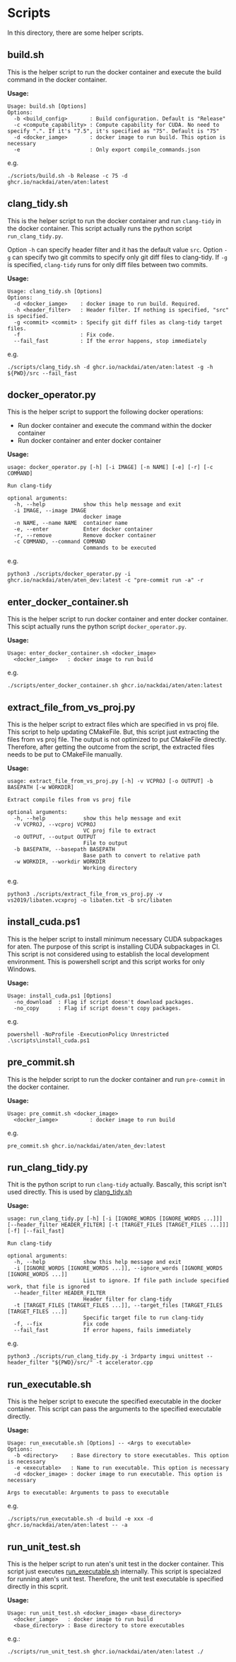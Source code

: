 <!-- markdownlint-disable MD033 -->
# Scripts

In this directory, there are some helper scripts.

## build.sh

This is the helper script to run the docker container and execute the build command in the docker
container.

**Usage:**

```plain
Usage: build.sh [Options]
Options:
  -b <build_config>       : Build configuration. Default is "Release"
  -c <compute_capability> : Compute capability for CUDA. No need to specify ".". If it's "7.5", it's specified as "75". Default is "75"
  -d <docker_iamge>       : docker image to run build. This option is necessary
  -e                      : Only export compile_commands.json
```

e.g.

```shell
./scriots/build.sh -b Release -c 75 -d ghcr.io/nackdai/aten/aten:latest
```

## <a name="clang_tidy_sh">clang_tidy.sh</a>

This is the helper script to run the docker container and run `clang-tidy` in the docker container.
This script actually runs the python script `run_clang_tidy.py`.

Option `-h` can specify header filter and it has the default value `src`. Option `-g` can specify
two git commits to specify only git diff files to clang-tidy. If `-g` is specified, `clang-tidy`
runs for only diff files between two commits.

**Usage:**

```plain
Usage: clang_tidy.sh [Options]
Options:
  -d <docker_iamge>    : docker image to run build. Required.
  -h <header_filter>   : Header filter. If nothing is specified, "src" is specified.
  -g <commit> <commit> : Specify git diff files as clang-tidy target files.
  -f                   : Fix code.
  --fail_fast          : If the error happens, stop immediately
```

e.g.

```shell
./scripts/clang_tidy.sh -d ghcr.io/nackdai/aten/aten:latest -g -h ${PWD}/src --fail_fast
```

## docker_operator.py

This is the helper script to support the following docker operations:

* Run docker container and execute the command within the docker container
* Run docker container and enter docker container

**Usage:**

```plain
usage: docker_operator.py [-h] [-i IMAGE] [-n NAME] [-e] [-r] [-c COMMAND]

Run clang-tidy

optional arguments:
  -h, --help            show this help message and exit
  -i IMAGE, --image IMAGE
                        docker image
  -n NAME, --name NAME  container name
  -e, --enter           Enter docker container
  -r, --remove          Remove docker container
  -c COMMAND, --command COMMAND
                        Commands to be executed
```

e.g.

```shell
python3 ./scripts/docker_operator.py -i ghcr.io/nackdai/aten/aten_dev:latest -c "pre-commit run -a" -r
```

## enter_docker_container.sh

This is the helper script to run docker container and enter docker container. This scipt actually
runs the python script `docker_operator.py`.

**Usage:**

```plain
Usage: enter_docker_container.sh <docker_image>
  <docker_iamge>   : docker image to run build
```

e.g.

```shell
./scripts/enter_docker_container.sh ghcr.io/nackdai/aten/aten:latest
```

## extract_file_from_vs_proj.py

This is the helper script to extract files which are specified in vs proj file. This script to help
updating CMakeFile. But, this script just extracting the files from vs proj file. The output is not
optimized to put CMakeFile directly. Therefore, after getting the outcome from the script, the
extracted files needs to be put to CMakeFile manually.

**Usage:**

```plain
usage: extract_file_from_vs_proj.py [-h] -v VCPROJ [-o OUTPUT] -b BASEPATH [-w WORKDIR]

Extract compile files from vs proj file

optional arguments:
  -h, --help            show this help message and exit
  -v VCPROJ, --vcproj VCPROJ
                        VC proj file to extract
  -o OUTPUT, --output OUTPUT
                        File to output
  -b BASEPATH, --basepath BASEPATH
                        Base path to convert to relative path
  -w WORKDIR, --workdir WORKDIR
                        Working directory
```

e.g.

```shell
python3 ./scripts/extract_file_from_vs_proj.py -v vs2019/libaten.vcxproj -o libaten.txt -b src/libaten
```

## install_cuda.ps1

This is the helper script to install minimum necessary CUDA subpackages for aten. The purpose of
this script is installing CUDA subpackages in CI. This script is not considered using to establish
the local development environment. This is powershell script and this script works for only Windows.

**Usage:**

```plain
Usage: install_cuda.ps1 [Options]
  -no_download  : Flag if script doesn't download packages.
  -no_copy      : Flag if script doesn't copy packages.
```

e.g.

```batch
powershell -NoProfile -ExecutionPolicy Unrestricted .\scripts\install_cuda.ps1
```

## pre_commit.sh

This is the helpder script to run the docker container and run `pre-commit` in the docker container.

**Usage:**

```plain
Usage: pre_commit.sh <docker_image>
  <docker_iamge>          : docker image to run build
```

e.g.

```shell
pre_commit.sh ghcr.io/nackdai/aten/aten_dev:latest
```

## run_clang_tidy.py

Thit is the python script to run `clang-tidy` actually. Bascally, this script isn't used directly.
This is used by [clang_tidy.sh](#clang_tidy_sh)

**Usage:**

```plain
usage: run_clang_tidy.py [-h] [-i [IGNORE_WORDS [IGNORE_WORDS ...]]] [--header_filter HEADER_FILTER] [-t [TARGET_FILES [TARGET_FILES ...]]] [-f] [--fail_fast]

Run clang-tidy

optional arguments:
  -h, --help            show this help message and exit
  -i [IGNORE_WORDS [IGNORE_WORDS ...]], --ignore_words [IGNORE_WORDS [IGNORE_WORDS ...]]
                        List to ignore. If file path include specified work, that file is ignored
  --header_filter HEADER_FILTER
                        Header filter for clang-tidy
  -t [TARGET_FILES [TARGET_FILES ...]], --target_files [TARGET_FILES [TARGET_FILES ...]]
                        Specific target file to run clang-tidy
  -f, --fix             Fix code
  --fail_fast           If error hapens, fails immediately
```

e.g.

```shell
python3 ./scripts/run_clang_tidy.py -i 3rdparty imgui unittest --header_filter "${PWD}/src/" -t accelerator.cpp
```

## <a name="run_executable_sh">run_executable.sh</a>

This is the helper script to execute the specified executable in the docker container. This script
can pass the arguments to the specified executable directly.

**Usage:**

```plain
Usage: run_executable.sh [Options] -- <Args to executable>
Options:
  -b <directory>    : Base directory to store executables. This option is necessary
  -e <executable>   : Name to run executable. This option is necessary
  -d <docker_image> : docker image to run executable. This option is necessary

Args to executable: Arguments to pass to executable
```

e.g.

```shell
./scripts/run_executable.sh -d build -e xxx -d ghcr.io/nackdai/aten/aten:latest -- -a
```

## run_unit_test.sh

This is the helper script to run aten's unit test in the docker container. This script just
executes [run_executable.sh](#run_executable_sh) internally. This script is specialzed for running
aten's unit test. Therefore, the unit test executable is specified directly in this scprit.

**Usage:**

```plain
Usage: run_unit_test.sh <docker_image> <base_directory>
  <docker_iamge>   : docker image to run build
  <base_directory> : Base directory to store executables
```

e.g.:

```shell
./scripts/run_unit_test.sh ghcr.io/nackdai/aten/aten:latest ./
```
